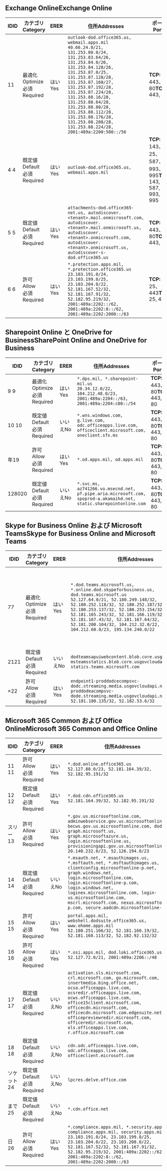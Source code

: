 <!--THIS FILE IS AUTOMATICALLY GENERATED. MANUAL CHANGES WILL BE OVERWRITTEN.-->
<!--Please contact the Office 365 Endpoints team with any questions.-->
<!--USGovDoD endpoints version 2020062900-->
<!--File generated 2020-06-29 11:00:06.2001-->

## <a name="exchange-online"></a><span data-ttu-id="e86f0-101">Exchange Online</span><span class="sxs-lookup"><span data-stu-id="e86f0-101">Exchange Online</span></span>

<span data-ttu-id="e86f0-102">ID</span><span class="sxs-lookup"><span data-stu-id="e86f0-102">ID</span></span> | <span data-ttu-id="e86f0-103">カテゴリ</span><span class="sxs-lookup"><span data-stu-id="e86f0-103">Category</span></span> | <span data-ttu-id="e86f0-104">ER</span><span class="sxs-lookup"><span data-stu-id="e86f0-104">ER</span></span> | <span data-ttu-id="e86f0-105">住所</span><span class="sxs-lookup"><span data-stu-id="e86f0-105">Addresses</span></span> | <span data-ttu-id="e86f0-106">ポート</span><span class="sxs-lookup"><span data-stu-id="e86f0-106">Ports</span></span>
-- | -------------------- | --- | ---------------------------------------------------------------------------------------------------------------------------------------------------------------------------------------------------------------------------------------------------------------------------------------------------------------------------------------------------------------------------------------------- | -------------------------------
<span data-ttu-id="e86f0-107">1</span><span class="sxs-lookup"><span data-stu-id="e86f0-107">1</span></span> | <span data-ttu-id="e86f0-108">最適化</span><span class="sxs-lookup"><span data-stu-id="e86f0-108">Optimize</span></span><BR><span data-ttu-id="e86f0-109">必須</span><span class="sxs-lookup"><span data-stu-id="e86f0-109">Required</span></span> | <span data-ttu-id="e86f0-110">はい</span><span class="sxs-lookup"><span data-stu-id="e86f0-110">Yes</span></span> | `outlook-dod.office365.us, webmail.apps.mil`<BR>`40.66.24.0/21, 131.253.80.0/24, 131.253.83.64/26, 131.253.84.0/26, 131.253.84.128/26, 131.253.87.0/25, 131.253.87.128/28, 131.253.87.160/27, 131.253.87.192/28, 131.253.87.224/28, 131.253.88.16/28, 131.253.88.64/28, 131.253.88.80/28, 131.253.88.112/28, 131.253.88.176/28, 131.253.88.208/28, 131.253.88.224/28, 2001:489a:2200:500::/56` | <span data-ttu-id="e86f0-111">**TCP:** 443、80</span><span class="sxs-lookup"><span data-stu-id="e86f0-111">**TCP:** 443, 80</span></span>
<span data-ttu-id="e86f0-112">4 </span><span class="sxs-lookup"><span data-stu-id="e86f0-112">4</span></span> | <span data-ttu-id="e86f0-113">既定値</span><span class="sxs-lookup"><span data-stu-id="e86f0-113">Default</span></span><BR><span data-ttu-id="e86f0-114">必須</span><span class="sxs-lookup"><span data-stu-id="e86f0-114">Required</span></span> | <span data-ttu-id="e86f0-115">はい</span><span class="sxs-lookup"><span data-stu-id="e86f0-115">Yes</span></span> | `outlook-dod.office365.us, webmail.apps.mil` | <span data-ttu-id="e86f0-116">**TCP:** 143、25、587、993、995</span><span class="sxs-lookup"><span data-stu-id="e86f0-116">**TCP:** 143, 25, 587, 993, 995</span></span>
<span data-ttu-id="e86f0-117">5 </span><span class="sxs-lookup"><span data-stu-id="e86f0-117">5</span></span> | <span data-ttu-id="e86f0-118">既定値</span><span class="sxs-lookup"><span data-stu-id="e86f0-118">Default</span></span><BR><span data-ttu-id="e86f0-119">必須</span><span class="sxs-lookup"><span data-stu-id="e86f0-119">Required</span></span> | <span data-ttu-id="e86f0-120">はい</span><span class="sxs-lookup"><span data-stu-id="e86f0-120">Yes</span></span> | `attachments-dod.office365-net.us, autodiscover.<tenant>.mail.onmicrosoft.com, autodiscover.<tenant>.mail.onmicrosoft.us, autodiscover.<tenant>.onmicrosoft.com, autodiscover.<tenant>.onmicrosoft.us, autodiscover-s-dod.office365.us` | <span data-ttu-id="e86f0-121">**TCP:** 443、80</span><span class="sxs-lookup"><span data-stu-id="e86f0-121">**TCP:** 443, 80</span></span>
<span data-ttu-id="e86f0-122">6 </span><span class="sxs-lookup"><span data-stu-id="e86f0-122">6</span></span> | <span data-ttu-id="e86f0-123">許可</span><span class="sxs-lookup"><span data-stu-id="e86f0-123">Allow</span></span><BR><span data-ttu-id="e86f0-124">必須</span><span class="sxs-lookup"><span data-stu-id="e86f0-124">Required</span></span> | <span data-ttu-id="e86f0-125">はい</span><span class="sxs-lookup"><span data-stu-id="e86f0-125">Yes</span></span> | `*.protection.apps.mil, *.protection.office365.us`<BR>`23.103.191.0/24, 23.103.199.0/25, 23.103.204.0/22, 52.181.167.52/32, 52.181.167.91/32, 52.182.95.219/32, 2001:489a:2202::/62, 2001:489a:2202:8::/62, 2001:489a:2202:2000::/63` | <span data-ttu-id="e86f0-126">**TCP:** 25、443</span><span class="sxs-lookup"><span data-stu-id="e86f0-126">**TCP:** 25, 443</span></span>

## <a name="sharepoint-online-and-onedrive-for-business"></a><span data-ttu-id="e86f0-127">Sharepoint Online と OneDrive for Business</span><span class="sxs-lookup"><span data-stu-id="e86f0-127">SharePoint Online and OneDrive for Business</span></span>

<span data-ttu-id="e86f0-128">ID</span><span class="sxs-lookup"><span data-stu-id="e86f0-128">ID</span></span> | <span data-ttu-id="e86f0-129">カテゴリ</span><span class="sxs-lookup"><span data-stu-id="e86f0-129">Category</span></span> | <span data-ttu-id="e86f0-130">ER</span><span class="sxs-lookup"><span data-stu-id="e86f0-130">ER</span></span> | <span data-ttu-id="e86f0-131">住所</span><span class="sxs-lookup"><span data-stu-id="e86f0-131">Addresses</span></span> | <span data-ttu-id="e86f0-132">ポート</span><span class="sxs-lookup"><span data-stu-id="e86f0-132">Ports</span></span>
-- | -------------------- | --- | ------------------------------------------------------------------------------------------------------------------- | ----------------
<span data-ttu-id="e86f0-133">9 </span><span class="sxs-lookup"><span data-stu-id="e86f0-133">9</span></span> | <span data-ttu-id="e86f0-134">最適化</span><span class="sxs-lookup"><span data-stu-id="e86f0-134">Optimize</span></span><BR><span data-ttu-id="e86f0-135">必須</span><span class="sxs-lookup"><span data-stu-id="e86f0-135">Required</span></span> | <span data-ttu-id="e86f0-136">はい</span><span class="sxs-lookup"><span data-stu-id="e86f0-136">Yes</span></span> | `*.dps.mil, *.sharepoint-mil.us`<BR>`20.34.12.0/22, 104.212.48.0/23, 2001:489a:2204::/63, 2001:489a:2204:c00::/54` | <span data-ttu-id="e86f0-137">**TCP:** 443、80</span><span class="sxs-lookup"><span data-stu-id="e86f0-137">**TCP:** 443, 80</span></span>
<span data-ttu-id="e86f0-138">10 </span><span class="sxs-lookup"><span data-stu-id="e86f0-138">10</span></span> | <span data-ttu-id="e86f0-139">既定値</span><span class="sxs-lookup"><span data-stu-id="e86f0-139">Default</span></span><BR><span data-ttu-id="e86f0-140">必須</span><span class="sxs-lookup"><span data-stu-id="e86f0-140">Required</span></span> | <span data-ttu-id="e86f0-141">いいえ</span><span class="sxs-lookup"><span data-stu-id="e86f0-141">No</span></span> | `*.wns.windows.com, g.live.com, odc.officeapps.live.com, officeclient.microsoft.com, oneclient.sfx.ms` | <span data-ttu-id="e86f0-142">**TCP:** 443、80</span><span class="sxs-lookup"><span data-stu-id="e86f0-142">**TCP:** 443, 80</span></span>
<span data-ttu-id="e86f0-143">年</span><span class="sxs-lookup"><span data-stu-id="e86f0-143">19</span></span> | <span data-ttu-id="e86f0-144">許可</span><span class="sxs-lookup"><span data-stu-id="e86f0-144">Allow</span></span><BR><span data-ttu-id="e86f0-145">必須</span><span class="sxs-lookup"><span data-stu-id="e86f0-145">Required</span></span> | <span data-ttu-id="e86f0-146">はい</span><span class="sxs-lookup"><span data-stu-id="e86f0-146">Yes</span></span> | `*.od.apps.mil, od.apps.mil` | <span data-ttu-id="e86f0-147">**TCP:** 443、80</span><span class="sxs-lookup"><span data-stu-id="e86f0-147">**TCP:** 443, 80</span></span>
<span data-ttu-id="e86f0-148">1280</span><span class="sxs-lookup"><span data-stu-id="e86f0-148">20</span></span> | <span data-ttu-id="e86f0-149">既定値</span><span class="sxs-lookup"><span data-stu-id="e86f0-149">Default</span></span><BR><span data-ttu-id="e86f0-150">必須</span><span class="sxs-lookup"><span data-stu-id="e86f0-150">Required</span></span> | <span data-ttu-id="e86f0-151">いいえ</span><span class="sxs-lookup"><span data-stu-id="e86f0-151">No</span></span> | `*.svc.ms, az741266.vo.msecnd.net, pf.pipe.aria.microsoft.com, spoprod-a.akamaihd.net, static.sharepointonline.com` | <span data-ttu-id="e86f0-152">**TCP:** 443、80</span><span class="sxs-lookup"><span data-stu-id="e86f0-152">**TCP:** 443, 80</span></span>

## <a name="skype-for-business-online-and-microsoft-teams"></a><span data-ttu-id="e86f0-153">Skype for Business Online および Microsoft Teams</span><span class="sxs-lookup"><span data-stu-id="e86f0-153">Skype for Business Online and Microsoft Teams</span></span>

<span data-ttu-id="e86f0-154">ID</span><span class="sxs-lookup"><span data-stu-id="e86f0-154">ID</span></span> | <span data-ttu-id="e86f0-155">カテゴリ</span><span class="sxs-lookup"><span data-stu-id="e86f0-155">Category</span></span> | <span data-ttu-id="e86f0-156">ER</span><span class="sxs-lookup"><span data-stu-id="e86f0-156">ER</span></span> | <span data-ttu-id="e86f0-157">住所</span><span class="sxs-lookup"><span data-stu-id="e86f0-157">Addresses</span></span> | <span data-ttu-id="e86f0-158">ポート</span><span class="sxs-lookup"><span data-stu-id="e86f0-158">Ports</span></span>
-- | -------------------- | --- | -------------------------------------------------------------------------------------------------------------------------------------------------------------------------------------------------------------------------------------------------------------------------------------------------------------------------------------------------------- | -----------------------------------------------
<span data-ttu-id="e86f0-159">7</span><span class="sxs-lookup"><span data-stu-id="e86f0-159">7</span></span> | <span data-ttu-id="e86f0-160">最適化</span><span class="sxs-lookup"><span data-stu-id="e86f0-160">Optimize</span></span><BR><span data-ttu-id="e86f0-161">必須</span><span class="sxs-lookup"><span data-stu-id="e86f0-161">Required</span></span> | <span data-ttu-id="e86f0-162">はい</span><span class="sxs-lookup"><span data-stu-id="e86f0-162">Yes</span></span> | `*.dod.teams.microsoft.us, *.online.dod.skypeforbusiness.us, dod.teams.microsoft.us`<BR>`52.127.64.0/21, 52.180.249.148/32, 52.180.252.118/32, 52.180.252.187/32, 52.180.253.137/32, 52.180.253.154/32, 52.181.165.243/32, 52.181.166.119/32, 52.181.167.43/32, 52.181.167.64/32, 52.181.200.104/32, 104.212.32.0/22, 104.212.60.0/23, 195.134.240.0/22` | <span data-ttu-id="e86f0-163">**TCP:** 443</span><span class="sxs-lookup"><span data-stu-id="e86f0-163">**TCP:** 443</span></span><BR><span data-ttu-id="e86f0-164">**UDP:** 3478、3479、3480、3481</span><span class="sxs-lookup"><span data-stu-id="e86f0-164">**UDP:** 3478, 3479, 3480, 3481</span></span>
<span data-ttu-id="e86f0-165"> 21</span><span class="sxs-lookup"><span data-stu-id="e86f0-165">21</span></span> | <span data-ttu-id="e86f0-166">既定値</span><span class="sxs-lookup"><span data-stu-id="e86f0-166">Default</span></span><BR><span data-ttu-id="e86f0-167">必須</span><span class="sxs-lookup"><span data-stu-id="e86f0-167">Required</span></span> | <span data-ttu-id="e86f0-168">いいえ</span><span class="sxs-lookup"><span data-stu-id="e86f0-168">No</span></span> | `dodteamsapuiwebcontent.blob.core.usgovcloudapi.net, msteamsstatics.blob.core.usgovcloudapi.net, statics.teams.microsoft.com` | <span data-ttu-id="e86f0-169">**TCP:** 443</span><span class="sxs-lookup"><span data-stu-id="e86f0-169">**TCP:** 443</span></span>
<span data-ttu-id="e86f0-170">×</span><span class="sxs-lookup"><span data-stu-id="e86f0-170">22</span></span> | <span data-ttu-id="e86f0-171">許可</span><span class="sxs-lookup"><span data-stu-id="e86f0-171">Allow</span></span><BR><span data-ttu-id="e86f0-172">必須</span><span class="sxs-lookup"><span data-stu-id="e86f0-172">Required</span></span> | <span data-ttu-id="e86f0-173">はい</span><span class="sxs-lookup"><span data-stu-id="e86f0-173">Yes</span></span> | `endpoint1-proddodcecompsvc-dodc.streaming.media.usgovcloudapi.net, endpoint1-proddodeacompsvc-dode.streaming.media.usgovcloudapi.net`<BR>`52.181.180.135/32, 52.182.53.6/32` | <span data-ttu-id="e86f0-174">**TCP:** 443</span><span class="sxs-lookup"><span data-stu-id="e86f0-174">**TCP:** 443</span></span>

## <a name="microsoft-365-common-and-office-online"></a><span data-ttu-id="e86f0-175">Microsoft 365 Common および Office Online</span><span class="sxs-lookup"><span data-stu-id="e86f0-175">Microsoft 365 Common and Office Online</span></span>

<span data-ttu-id="e86f0-176">ID</span><span class="sxs-lookup"><span data-stu-id="e86f0-176">ID</span></span> | <span data-ttu-id="e86f0-177">カテゴリ</span><span class="sxs-lookup"><span data-stu-id="e86f0-177">Category</span></span> | <span data-ttu-id="e86f0-178">ER</span><span class="sxs-lookup"><span data-stu-id="e86f0-178">ER</span></span> | <span data-ttu-id="e86f0-179">住所</span><span class="sxs-lookup"><span data-stu-id="e86f0-179">Addresses</span></span> | <span data-ttu-id="e86f0-180">ポート</span><span class="sxs-lookup"><span data-stu-id="e86f0-180">Ports</span></span>
-- | ------------------- | --- | ---------------------------------------------------------------------------------------------------------------------------------------------------------------------------------------------------------------------------------------------------------------------------------------------------------------------------------------------------------------------------------------------- | ----------------
<span data-ttu-id="e86f0-181">11 </span><span class="sxs-lookup"><span data-stu-id="e86f0-181">11</span></span> | <span data-ttu-id="e86f0-182">許可</span><span class="sxs-lookup"><span data-stu-id="e86f0-182">Allow</span></span><BR><span data-ttu-id="e86f0-183">必須</span><span class="sxs-lookup"><span data-stu-id="e86f0-183">Required</span></span> | <span data-ttu-id="e86f0-184">はい</span><span class="sxs-lookup"><span data-stu-id="e86f0-184">Yes</span></span> | `*.dod.online.office365.us`<BR>`52.127.80.0/23, 52.181.164.39/32, 52.182.95.191/32` | <span data-ttu-id="e86f0-185">**TCP:** 443</span><span class="sxs-lookup"><span data-stu-id="e86f0-185">**TCP:** 443</span></span>
<span data-ttu-id="e86f0-186">12 </span><span class="sxs-lookup"><span data-stu-id="e86f0-186">12</span></span> | <span data-ttu-id="e86f0-187">既定値</span><span class="sxs-lookup"><span data-stu-id="e86f0-187">Default</span></span><BR><span data-ttu-id="e86f0-188">必須</span><span class="sxs-lookup"><span data-stu-id="e86f0-188">Required</span></span> | <span data-ttu-id="e86f0-189">はい</span><span class="sxs-lookup"><span data-stu-id="e86f0-189">Yes</span></span> | `*.dod.cdn.office365.us`<BR>`52.181.164.39/32, 52.182.95.191/32` | <span data-ttu-id="e86f0-190">**TCP:** 443</span><span class="sxs-lookup"><span data-stu-id="e86f0-190">**TCP:** 443</span></span>
<span data-ttu-id="e86f0-191">スリー</span><span class="sxs-lookup"><span data-stu-id="e86f0-191">13</span></span> | <span data-ttu-id="e86f0-192">許可</span><span class="sxs-lookup"><span data-stu-id="e86f0-192">Allow</span></span><BR><span data-ttu-id="e86f0-193">必須</span><span class="sxs-lookup"><span data-stu-id="e86f0-193">Required</span></span> | <span data-ttu-id="e86f0-194">はい</span><span class="sxs-lookup"><span data-stu-id="e86f0-194">Yes</span></span> | `*.gov.us.microsoftonline.com, adminwebservice.gov.us.microsoftonline.com, becws.gov.us.microsoftonline.com, dod-graph.microsoft.us, graph.microsoftazure.us, login.microsoftonline.us, provisioningapi.gov.us.microsoftonline.com`<BR>`20.140.232.0/23, 52.126.194.0/23` | <span data-ttu-id="e86f0-195">**TCP:** 443</span><span class="sxs-lookup"><span data-stu-id="e86f0-195">**TCP:** 443</span></span>
<span data-ttu-id="e86f0-196">14 </span><span class="sxs-lookup"><span data-stu-id="e86f0-196">14</span></span> | <span data-ttu-id="e86f0-197">既定値</span><span class="sxs-lookup"><span data-stu-id="e86f0-197">Default</span></span><BR><span data-ttu-id="e86f0-198">必須</span><span class="sxs-lookup"><span data-stu-id="e86f0-198">Required</span></span> | <span data-ttu-id="e86f0-199">いいえ</span><span class="sxs-lookup"><span data-stu-id="e86f0-199">No</span></span> | `*.msauth.net, *.msauthimages.us, *.msftauth.net, *.msftauthimages.us, clientconfig.microsoftonline-p.net, graph.windows.net, login.microsoftonline.com, login.microsoftonline-p.com, login.windows.net, loginex.microsoftonline.com, login-us.microsoftonline.com, mscrl.microsoft.com, nexus.microsoftonline-p.com, secure.aadcdn.microsoftonline-p.com` | <span data-ttu-id="e86f0-200">**TCP:** 443</span><span class="sxs-lookup"><span data-stu-id="e86f0-200">**TCP:** 443</span></span>
<span data-ttu-id="e86f0-201">15 </span><span class="sxs-lookup"><span data-stu-id="e86f0-201">15</span></span> | <span data-ttu-id="e86f0-202">許可</span><span class="sxs-lookup"><span data-stu-id="e86f0-202">Allow</span></span><BR><span data-ttu-id="e86f0-203">必須</span><span class="sxs-lookup"><span data-stu-id="e86f0-203">Required</span></span> | <span data-ttu-id="e86f0-204">はい</span><span class="sxs-lookup"><span data-stu-id="e86f0-204">Yes</span></span> | `portal.apps.mil, webshell.dodsuite.office365.us, www.ohome.apps.mil`<BR>`52.180.251.166/32, 52.181.160.19/32, 52.181.160.113/32, 52.182.92.132/32` | <span data-ttu-id="e86f0-205">**TCP:** 443</span><span class="sxs-lookup"><span data-stu-id="e86f0-205">**TCP:** 443</span></span>
<span data-ttu-id="e86f0-206">16 </span><span class="sxs-lookup"><span data-stu-id="e86f0-206">16</span></span> | <span data-ttu-id="e86f0-207">許可</span><span class="sxs-lookup"><span data-stu-id="e86f0-207">Allow</span></span><BR><span data-ttu-id="e86f0-208">必須</span><span class="sxs-lookup"><span data-stu-id="e86f0-208">Required</span></span> | <span data-ttu-id="e86f0-209">はい</span><span class="sxs-lookup"><span data-stu-id="e86f0-209">Yes</span></span> | `*.osi.apps.mil, dod.loki.office365.us`<BR>`52.127.72.0/21, 2001:489a:2206::/48` | <span data-ttu-id="e86f0-210">**TCP:** 443</span><span class="sxs-lookup"><span data-stu-id="e86f0-210">**TCP:** 443</span></span>
<span data-ttu-id="e86f0-211">17 </span><span class="sxs-lookup"><span data-stu-id="e86f0-211">17</span></span> | <span data-ttu-id="e86f0-212">既定値</span><span class="sxs-lookup"><span data-stu-id="e86f0-212">Default</span></span><BR><span data-ttu-id="e86f0-213">必須</span><span class="sxs-lookup"><span data-stu-id="e86f0-213">Required</span></span> | <span data-ttu-id="e86f0-214">いいえ</span><span class="sxs-lookup"><span data-stu-id="e86f0-214">No</span></span> | `activation.sls.microsoft.com, crl.microsoft.com, go.microsoft.com, insertmedia.bing.office.net, ocsa.officeapps.live.com, ocsredir.officeapps.live.com, ocws.officeapps.live.com, office15client.microsoft.com, officecdn.microsoft.com, officecdn.microsoft.com.edgesuite.net, officepreviewredir.microsoft.com, officeredir.microsoft.com, ols.officeapps.live.com, r.office.microsoft.com` | <span data-ttu-id="e86f0-215">**TCP:** 443、80</span><span class="sxs-lookup"><span data-stu-id="e86f0-215">**TCP:** 443, 80</span></span>
<span data-ttu-id="e86f0-216">18 </span><span class="sxs-lookup"><span data-stu-id="e86f0-216">18</span></span> | <span data-ttu-id="e86f0-217">既定値</span><span class="sxs-lookup"><span data-stu-id="e86f0-217">Default</span></span><BR><span data-ttu-id="e86f0-218">必須</span><span class="sxs-lookup"><span data-stu-id="e86f0-218">Required</span></span> | <span data-ttu-id="e86f0-219">いいえ</span><span class="sxs-lookup"><span data-stu-id="e86f0-219">No</span></span> | `cdn.odc.officeapps.live.com, odc.officeapps.live.com, officeclient.microsoft.com` | <span data-ttu-id="e86f0-220">**TCP:** 443、80</span><span class="sxs-lookup"><span data-stu-id="e86f0-220">**TCP:** 443, 80</span></span>
<span data-ttu-id="e86f0-221">ソケット</span><span class="sxs-lookup"><span data-stu-id="e86f0-221">24</span></span> | <span data-ttu-id="e86f0-222">既定値</span><span class="sxs-lookup"><span data-stu-id="e86f0-222">Default</span></span><BR><span data-ttu-id="e86f0-223">必須</span><span class="sxs-lookup"><span data-stu-id="e86f0-223">Required</span></span> | <span data-ttu-id="e86f0-224">いいえ</span><span class="sxs-lookup"><span data-stu-id="e86f0-224">No</span></span> | `lpcres.delve.office.com` | <span data-ttu-id="e86f0-225">**TCP:** 443</span><span class="sxs-lookup"><span data-stu-id="e86f0-225">**TCP:** 443</span></span>
<span data-ttu-id="e86f0-226">まで</span><span class="sxs-lookup"><span data-stu-id="e86f0-226">25</span></span> | <span data-ttu-id="e86f0-227">既定値</span><span class="sxs-lookup"><span data-stu-id="e86f0-227">Default</span></span><BR><span data-ttu-id="e86f0-228">必須</span><span class="sxs-lookup"><span data-stu-id="e86f0-228">Required</span></span> | <span data-ttu-id="e86f0-229">いいえ</span><span class="sxs-lookup"><span data-stu-id="e86f0-229">No</span></span> | `*.cdn.office.net` | <span data-ttu-id="e86f0-230">**TCP:** 443</span><span class="sxs-lookup"><span data-stu-id="e86f0-230">**TCP:** 443</span></span>
<span data-ttu-id="e86f0-231">日</span><span class="sxs-lookup"><span data-stu-id="e86f0-231">26</span></span> | <span data-ttu-id="e86f0-232">許可</span><span class="sxs-lookup"><span data-stu-id="e86f0-232">Allow</span></span><BR><span data-ttu-id="e86f0-233">必須</span><span class="sxs-lookup"><span data-stu-id="e86f0-233">Required</span></span> | <span data-ttu-id="e86f0-234">はい</span><span class="sxs-lookup"><span data-stu-id="e86f0-234">Yes</span></span> | `*.compliance.apps.mil, *.security.apps.mil, compliance.apps.mil, security.apps.mil`<BR>`23.103.191.0/24, 23.103.199.0/25, 23.103.204.0/22, 23.103.208.0/22, 52.181.167.52/32, 52.181.167.91/32, 52.182.95.219/32, 2001:489a:2202::/62, 2001:489a:2202:8::/62, 2001:489a:2202:2000::/63` | <span data-ttu-id="e86f0-235">**TCP:** 443、80</span><span class="sxs-lookup"><span data-stu-id="e86f0-235">**TCP:** 443, 80</span></span>
